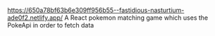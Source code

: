 https://650a78bf63b6e309ff956b55--fastidious-nasturtium-ade0f2.netlify.app/
A React pokemon matching game which uses the PokeApi in order to fetch data 
